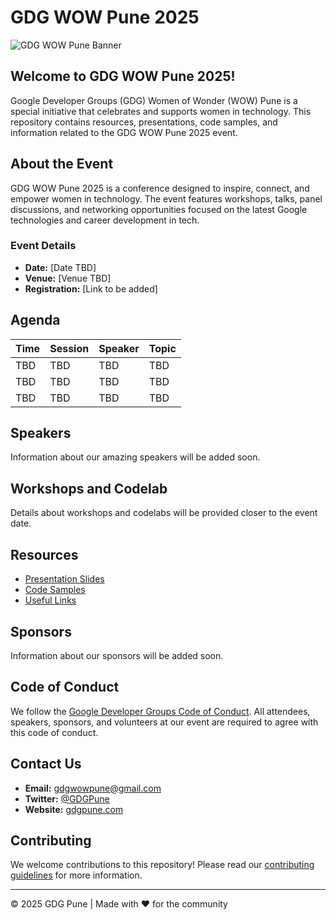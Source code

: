 # GDG WOW Pune 2025

![GDG WOW Pune Banner](https://via.placeholder.com/800x200?text=GDG+WOW+Pune+2025)

## Welcome to GDG WOW Pune 2025!

Google Developer Groups (GDG) Women of Wonder (WOW) Pune is a special initiative that celebrates and supports women in technology. This repository contains resources, presentations, code samples, and information related to the GDG WOW Pune 2025 event.

## About the Event

GDG WOW Pune 2025 is a conference designed to inspire, connect, and empower women in technology. The event features workshops, talks, panel discussions, and networking opportunities focused on the latest Google technologies and career development in tech.

### Event Details
- **Date:** [Date TBD]
- **Venue:** [Venue TBD]
- **Registration:** [Link to be added]

## Agenda

| Time | Session | Speaker | Topic |
|------|---------|---------|-------|
| TBD  | TBD     | TBD     | TBD   |
| TBD  | TBD     | TBD     | TBD   |
| TBD  | TBD     | TBD     | TBD   |

## Speakers

Information about our amazing speakers will be added soon.

## Workshops and Codelab

Details about workshops and codelabs will be provided closer to the event date.

## Resources

- [Presentation Slides](#)
- [Code Samples](#)
- [Useful Links](#)

## Sponsors

Information about our sponsors will be added soon.

## Code of Conduct

We follow the [Google Developer Groups Code of Conduct](https://developers.google.com/groups/guidelines). All attendees, speakers, sponsors, and volunteers at our event are required to agree with this code of conduct.

## Contact Us

- **Email:** [gdgwowpune@gmail.com](mailto:gdgwowpune@gmail.com)
- **Twitter:** [@GDGPune](https://twitter.com/GDGPune)
- **Website:** [gdgpune.com](https://gdgpune.com)

## Contributing

We welcome contributions to this repository! Please read our [contributing guidelines](CONTRIBUTING.md) for more information.

---

© 2025 GDG Pune | Made with ❤️ for the community
